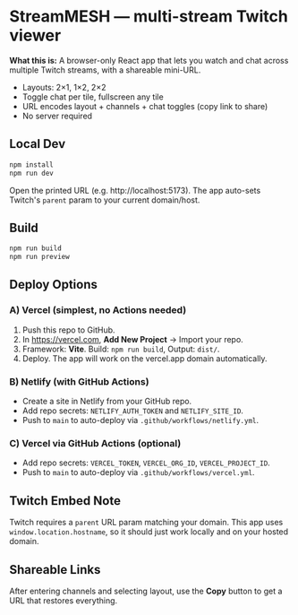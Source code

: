 # StreamMESH — multi-stream Twitch viewer

**What this is:** A browser-only React app that lets you watch and chat across multiple Twitch streams, with a shareable mini-URL.

- Layouts: 2×1, 1×2, 2×2
- Toggle chat per tile, fullscreen any tile
- URL encodes layout + channels + chat toggles (copy link to share)
- No server required

## Local Dev

```bash
npm install
npm run dev
```

Open the printed URL (e.g. http://localhost:5173). The app auto-sets Twitch's `parent` param to your current domain/host.

## Build

```bash
npm run build
npm run preview
```

## Deploy Options

### A) Vercel (simplest, no Actions needed)
1. Push this repo to GitHub.
2. In https://vercel.com, **Add New Project** → Import your repo.
3. Framework: **Vite**. Build: `npm run build`, Output: `dist/`.
4. Deploy. The app will work on the vercel.app domain automatically.

### B) Netlify (with GitHub Actions)
- Create a site in Netlify from your GitHub repo.
- Add repo secrets: `NETLIFY_AUTH_TOKEN` and `NETLIFY_SITE_ID`.
- Push to `main` to auto-deploy via `.github/workflows/netlify.yml`.

### C) Vercel via GitHub Actions (optional)
- Add repo secrets: `VERCEL_TOKEN`, `VERCEL_ORG_ID`, `VERCEL_PROJECT_ID`.
- Push to `main` to auto-deploy via `.github/workflows/vercel.yml`.

## Twitch Embed Note
Twitch requires a `parent` URL param matching your domain. This app uses `window.location.hostname`, so it should just work locally and on your hosted domain.

## Shareable Links
After entering channels and selecting layout, use the **Copy** button to get a URL that restores everything.

